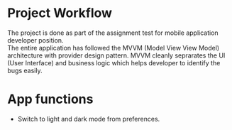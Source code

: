 # Project Workflow
The project is done as part of the assignment test for mobile application developer position.  
The entire application has followed the MVVM (Model View View Model) architecture with provider design pattern.
MVVM cleanly seprarates the UI (User Interface) and business logic which helps developer to identify the bugs easily.

# App functions
- Switch to light and dark mode from preferences.
